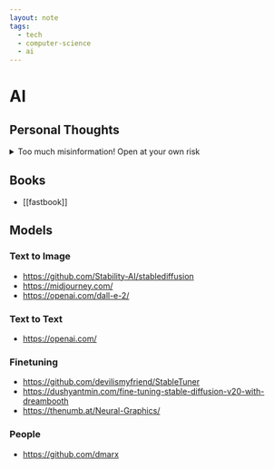 ```yaml
---
layout: note
tags:
  - tech
  - computer-science
  - ai
---
```


# AI

## Personal Thoughts

<details>
  <summary>Too much misinformation! Open at your own risk</summary>
- Knowledge is what we (living beings) learn through experiences.
- Knowledge is stored in mind (both conscious and subconscious).
- Mind consists of brain (body, the "mostly" conscious part, only accessible to the owner) and DNA (spirit, the subconscious part, shared among every living being to some varying degree).
- Yes, DNA is spirit (rather than body) because it connects us with other living beings possessing similar DNAs (corpus of knowledge).
- No, spirit doesn't fly around, spooking or assisting other people. It can only merge and replicate by sex and birth.
- Humans are spiritual, or so we think, because we don't have much access to other species' spirits (DNA), and so we can't perceive their existence.
- The entire knowledge space shared by humans is called "humanity".
- Even though we humans posses similar DNA (spirit), based on our culture (experiences), our spiritual beliefs take different shapes, resulting in different subgroups of knowledge like races, religions and even nationalities.
- Each corpus of knowledge (e.g. subgroups like religions and also the entire group), being able to interconnect everyone who share the knowledge space (DNA), acts like a god, who "knows everything", "sees everything", and even "judges everyone".
- If one stray away from our knowledge space, further enough, they are considered "no longer human", and is "punished".
- The scope of punishment may differ, ranging from the specific individual, to the entire group who share the knowledge space.
- But the guilty (both the individual and the entire group), is usually able to learn from its mistake and the punishment and eventually correct itself.
- Internet is an unconventional example of such knowledge space, artificially created, which stores the knowledge in digital form and is derived from our own (human) knowledge space.
- AI, the digital beings who share this knowledge space, can interact with humans to some degree because it resembles our own, to some degree.
- "Deep learning" the method we use to create AI, resembles our own evolution from one cell "Amoeba" to what we are now, but the pace is much faster, because the corpus of knowledge is already there.

Also see: [[life]].
</details>

## Books

- [[fastbook]]

## Models

### Text to Image

- https://github.com/Stability-AI/stablediffusion
- https://midjourney.com/
- https://openai.com/dall-e-2/

### Text to Text

- https://openai.com/

### Finetuning

- https://github.com/devilismyfriend/StableTuner
- https://dushyantmin.com/fine-tuning-stable-diffusion-v20-with-dreambooth
- https://thenumb.at/Neural-Graphics/

### People

- https://github.com/dmarx
